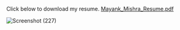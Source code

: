 Click below to download my resume.
[Mayank_Mishra_Resume.pdf](https://github.com/Mayankmishra110/My-Resume/files/11304523/Mayank_Mishra_Resume.pdf)


![Screenshot (227)](https://user-images.githubusercontent.com/96439214/229086299-4544be40-e252-40d8-8de6-71b119a26530.png)
